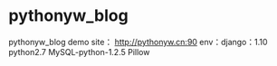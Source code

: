 # pythonyw_blog
pythonyw_blog
demo site： http://pythonyw.cn:90
env：django：1.10
     python2.7
     MySQL-python-1.2.5
     Pillow
